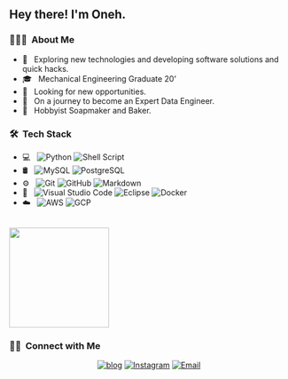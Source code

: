 <h2> Hey there! I'm Oneh.</h2>

<h3> 👩🏽‍💻 &nbsp;About Me </h3>

- 🤔 &nbsp; Exploring new technologies and developing software solutions and quick hacks.
- 🎓 &nbsp; Mechanical Engineering Graduate 20'
- 💼 &nbsp; Looking for new opportunities.
- 🌱 &nbsp; On a journey to become an Expert Data Engineer.
- 🎨 &nbsp; Hobbyist Soapmaker and Baker.

<h3> 🛠 &nbsp;Tech Stack</h3>

- 💻 &nbsp;
  ![Python](https://img.shields.io/badge/-python-333333?style=flat&logo=python)
  ![Shell Script](https://img.shields.io/badge/-shell_script-333333?style=flat&logo=gnu-bash)
- 🛢 &nbsp;
  ![MySQL](https://img.shields.io/badge/-MySQL-333333?style=flat&logo=mysql)
  ![PostgreSQL](https://img.shields.io/badge/-PostgreSQL-333333?style=flat&logo=postgresql)
- ⚙️ &nbsp;
  ![Git](https://img.shields.io/badge/-Git-333333?style=flat&logo=git)
  ![GitHub](https://img.shields.io/badge/-GitHub-333333?style=flat&logo=github)
  ![Markdown](https://img.shields.io/badge/-Markdown-333333?style=flat&logo=markdown)
- 🔧 &nbsp;
  ![Visual Studio Code](https://img.shields.io/badge/-Visual%20Studio%20Code-333333?style=flat&logo=visual-studio-code&logoColor=007ACC)
  ![Eclipse](https://img.shields.io/badge/-Eclipse-333333?style=flat&logo=eclipse-ide&logoColor=2C2255)
  ![Docker](https://img.shields.io/badge/-Eclipse-333333?style=flat&logo=docker)
- ☁️ &nbsp;
  ![AWS](https://img.shields.io/badge/-AWS-333333?style=flat&logo=amazon-aws)
  ![GCP](https://img.shields.io/badge/-GCP-333333?style=flat&logo=google-cloud)


<br/>
<a href="https://github.com/oneh">
  <img height="180em" src="https://github-readme-stats.vercel.app/api/top-langs/?username=onehmosia&theme=buefy&layout=compact" />
</a>

<br/>

<h3> 🤝🏻 &nbsp;Connect with Me </h3>

<p align="center">
<a href="https://www.onehmosia.wordpress.com/"><img alt="blog" src="https://img.shields.io/badge/Website-www.onehmosia.wordpress.com-blue?style=flat-square&logo=google-chrome"></a>
<a href="https://www.instagram.com/oneh.py/"><img alt="Instagram" src="https://img.shields.io/badge/Instagram-oneh.py__-blue?style=flat-square&logo=instagram"></a>
<a href="mailto:hello@oneh.online"><img alt="Email" src="https://img.shields.io/badge/Email-hello@oneh.online-blue?style=flat-square&logo=gmail"></a>
</p>




